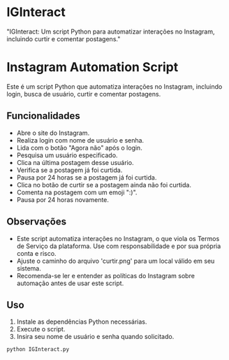 # IGInteract
"IGInteract: Um script Python para automatizar interações no Instagram, incluindo curtir e comentar postagens."

# Instagram Automation Script

Este é um script Python que automatiza interações no Instagram, incluindo login, busca de usuário, curtir e comentar postagens.

## Funcionalidades

- Abre o site do Instagram.
- Realiza login com nome de usuário e senha.
- Lida com o botão "Agora não" após o login.
- Pesquisa um usuário especificado.
- Clica na última postagem desse usuário.
- Verifica se a postagem já foi curtida.
- Pausa por 24 horas se a postagem já foi curtida.
- Clica no botão de curtir se a postagem ainda não foi curtida.
- Comenta na postagem com um emoji ":)".
- Pausa por 24 horas novamente.

## Observações

- Este script automatiza interações no Instagram, o que viola os Termos de Serviço da plataforma. Use com responsabilidade e por sua própria conta e risco.
- Ajuste o caminho do arquivo 'curtir.png' para um local válido em seu sistema.
- Recomenda-se ler e entender as políticas do Instagram sobre automação antes de usar este script.

## Uso

1. Instale as dependências Python necessárias.
2. Execute o script.
3. Insira seu nome de usuário e senha quando solicitado.

```python
python IGInteract.py

